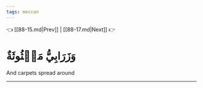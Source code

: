 ```yaml
---
tags: meccan
---
```


👈 [[88-15.md|Prev]] | [[88-17.md|Next]] 👉

# وَزَرَابِيُّ مَبۡثُوثَةٌ

And carpets spread around

---

